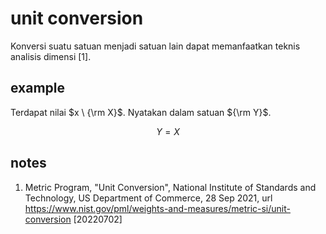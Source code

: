 # unit conversion
Konversi suatu satuan menjadi satuan lain dapat memanfaatkan teknis analisis dimensi [1].

## example
Terdapat nilai $x \ {\rm X}$. Nyatakan dalam satuan ${\rm Y}$.

$$
Y = X
$$

## notes
1. <a name='ref1'></a>Metric Program, "Unit Conversion", National Institute of Standards and Technology, US Department of Commerce, 28 Sep 2021, url <https://www.nist.gov/pml/weights-and-measures/metric-si/unit-conversion> [20220702]
